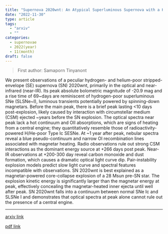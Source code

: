 ```yaml
---
title: "Supernova 2020wnt: An Atypical Superluminous Supernova with a Hidden Central Engine"
date: "2022-11-30"
type: article
tags:
  - "arxiv"
  - ""
categories:
  - supernovae
  - 2022(year)
  - 11(month)
draft: false
---
```


> First author: Samaporn Tinyanont

 We present observations of a peculiar hydrogen- and helium-poor
stripped-envelope (SE) supernova (SN) 2020wnt, primarily in the optical and
near-infrared (near-IR). Its peak absolute bolometric magnitude of -20.9 mag
and a rise time of 69~days are reminiscent of hydrogen-poor superluminous SNe
(SLSNe~I), luminous transients potentially powered by spinning-down magnetars.
Before the main peak, there is a brief peak lasting <10 days post-explosion,
likely caused by interaction with circumstellar medium (CSM) ejected ~years
before the SN explosion. The optical spectra near peak lack a hot continuum and
OII absorptions, which are signs of heating from a central engine; they
quantitatively resemble those of radioactivity-powered H/He-poor Type Ic SESNe.
At ~1 year after peak, nebular spectra reveal a blue pseudo-continuum and
narrow OI recombination lines associated with magnetar heating. Radio
observations rule out strong CSM interactions as the dominant energy source at
+266 days post peak. Near-IR observations at +200-300 day reveal carbon
monoxide and dust formation, which causes a dramatic optical light curve dip.
Pair-instability explosion models predict slow light curve and spectral
features incompatible with observations. SN 2020wnt is best explained as a
magnetar-powered core-collapse explosion of a 28 Msun pre-SN star. The
explosion kinetic energy is significantly larger than the magnetar energy at
peak, effectively concealing the magnetar-heated inner ejecta until well after
peak. SN 2020wnt falls into a continuum between normal SNe Ic and SLSNe I and
demonstrates that optical spectra at peak alone cannot rule out the presence of
a central engine.

---
[arxiv link](http://arxiv.org/abs/2212.00177v1)

[pdf link](http://arxiv.org/pdf/2212.00177v1)